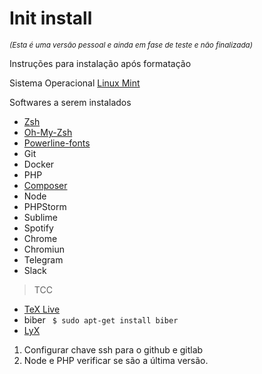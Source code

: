 # Init install

<small><em>(Esta é uma versão pessoal e ainda em fase de teste e não finalizada)</em></small>

Instruções para instalação após formatação

Sistema Operacional [Linux Mint](https://www.linuxmint.com/)

Softwares a serem instalados

* [Zsh](https://github.com/robbyrussell/oh-my-zsh/wiki/Installing-ZSH)
* [Oh-My-Zsh](http://ohmyz.sh/)
* [Powerline-fonts](https://powerline.readthedocs.io/en/latest/installation/linux.html)
* Git
* Docker
* PHP
* [Composer](https://www.digitalocean.com/community/tutorials/how-to-install-and-use-composer-on-ubuntu-16-04)
* Node
* PHPStorm
* Sublime
* Spotify
* Chrome
* Chromiun
* Telegram
* Slack

> TCC
* [TeX Live](https://dzone.com/articles/installing-latex-ubuntu)
* biber <code> $ sudo apt-get install biber </code>
* [LyX](http://wiki.lyx.org/LyX/LyXOnUbuntu#toc3)

<ol>
<li>Configurar chave ssh para o github e gitlab</li>
<li>Node e PHP verificar se são a última versão.</li>
</ol>







